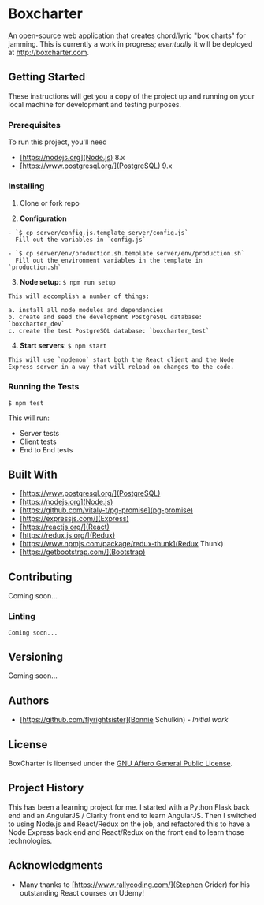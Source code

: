 # Boxcharter
  An open-source web application that creates chord/lyric "box charts" for jamming. This is currently a work in progress; _eventually_ it will be deployed at http://boxcharter.com.

## Getting Started
  These instructions will get you a copy of the project up and running on your local machine for development and testing purposes. 

### Prerequisites
  To run this project, you'll need

  - [https://nodejs.org](Node.js) 8.x
  - [https://www.postgresql.org/](PostgreSQL) 9.x

### Installing
  1. Clone or fork repo

  2. __Configuration__

    - `$ cp server/config.js.template server/config.js`
      Fill out the variables in `config.js`

    - `$ cp server/env/production.sh.template server/env/production.sh`
      Fill out the environment variables in the template in `production.sh`

  3. __Node setup__: `$ npm run setup`

    This will accomplish a number of things: 
    
    a. install all node modules and dependencies
    b. create and seed the development PostgreSQL database: `boxcharter_dev`
    c. create the test PostgreSQL database: `boxcharter_test`

  4. __Start servers__: `$ npm start`

    This will use `nodemon` start both the React client and the Node Express server in a way that will reload on changes to the code.

### Running the Tests

  `$ npm test`

  This will run: 

  - Server tests
  - Client tests
  - End to End tests

## Built With

  - [https://www.postgresql.org/](PostgreSQL)
  - [https://nodejs.org](Node.js)
  - [https://github.com/vitaly-t/pg-promise](pg-promise)
  - [https://expressjs.com/](Express)
  - [https://reactjs.org/](React)
  - [https://redux.js.org/](Redux)
  - [https://www.npmjs.com/package/redux-thunk](Redux Thunk)
  - [https://getbootstrap.com/](Bootstrap)

## Contributing
  Coming soon...

  ### Linting
    Coming soon...

## Versioning
  Coming soon...

## Authors
  - [https://github.com/flyrightsister](Bonnie Schulkin) - _Initial work_

## License
  BoxCharter is licensed under the [GNU Affero General Public License](http://www.gnu.org/licenses/).

## Project History
  This has been a learning project for me. I started with a Python Flask back end and an AngularJS / Clarity front end to learn AngularJS. Then I switched to using Node.js and React/Redux on the job, and refactored this to have a Node Express back end and React/Redux on the front end to learn those technologies. 

## Acknowledgments
  - Many thanks to [https://www.rallycoding.com/](Stephen Grider) for his outstanding React courses on Udemy! 
